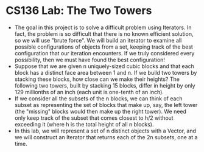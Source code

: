 # CS136 Lab: The Two Towers

 * The goal in this project is to solve a difficult problem using Iterators. In fact, the problem is so difficult that there is no known efficient solution, so we will use "brute force". We will build an iterator to examine all possible configurations of objects from a set, keeping track of the best configuration that our iteration encounters. If we truly considered every possibility, then we must have found the best configuration! 
 * Suppose that we are given n uniquely-sized cubic blocks and that each block has a distinct face area between 1 and n. If we build two towers by stacking these blocks, how close can we make their heights? The following two towers, built by stacking 15 blocks, differ in height by only 129 millionths of an inch (each unit is one-tenth of an inch).
 * If we consider all the subsets of the n blocks, we can think of each subset as representing the set of blocks that make up, say, the left tower (the "missing" blocks would then make up the right tower). We need only keep track of the subset that comes closest to h/2 without exceeding it (where h is the total height of all n blocks).
 * In this lab, we will represent a set of n distinct objects with a Vector<Double>, and we will construct an Iterator that returns each of the 2n subsets, one at a time.
